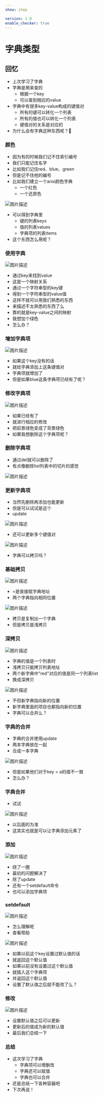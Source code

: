 ```yaml
---
show: step

version: 1.0
enable_checker: true
---
```


# 字典类型
## 回忆
- 上次学习了字典
- 字典是用来查的
	- 根据一个key
	- 可以查到相应的value
- 字典中有很多key-value构成的键值对
	- 所有的键可以转化一个列表
	- 所有的值也可以转化一个列表
	- 键值对的关系是对应的
- 为什么会有字典这种东西呢？🤔

### 颜色

- 因为有的时候我们记不住索引编号
- 我们只能记住名字
- 比如我们记住red、blue、green
- 但是记不住他的编号
- 比如我们建立一个ansi颜色字典
	- 一个红色
	- 一个还原色

![图片描述](https://doc.shiyanlou.com/courses/uid1190679-20210830-1630320652061)

- 可以得到字典里
	- 键的列表keys
	- 值的列表values
	- 字典项的列表items
- 这个东西怎么用呢？

### 使用字典

![图片描述](https://doc.shiyanlou.com/courses/uid1190679-20210830-1630320813924)

- 通过key来找到value
- 这是一个映射关系
- 通过一个字符串型的key键
- 得到一个字符串型的value值
- 这样不就可以用我们熟悉的东西
- 来描述不太熟悉的东西了么
- 靠的就是key-value之间的映射
- 我想加个绿色
- 怎么办？

### 增加字典项
![图片描述](https://doc.shiyanlou.com/courses/uid1190679-20210830-1630321052796)

- 如果这个key没有的话
- 就给字典添加上这条键值对
- 字典项就增加了
- 但是如果blue这条字典项已经有了呢？

### 修改字典项

![图片描述](https://doc.shiyanlou.com/courses/uid1190679-20210830-1630321156479)

- 如果已经有了
- 就进行相应的修改
- 把前景绿色变成了背景绿色
- 如果我想删除这个字典项呢？

### 删除字典项

- 通过del就可以删除了
- 有点像删除list列表中的切片的感觉

![图片描述](https://doc.shiyanlou.com/courses/uid1190679-20210830-1630321313368)

### 更新字典项
- 当然先删除再添加也能更新
- 但是可以试试是这个
- update

![图片描述](https://doc.shiyanlou.com/courses/uid1190679-20210830-1630321964009)

- 还可以更新多个键值对

![图片描述](https://doc.shiyanlou.com/courses/uid1190679-20210830-1630321993794)

- 字典可以拷贝吗？

### 基础拷贝

![图片描述](https://doc.shiyanlou.com/courses/uid1190679-20210830-1630321540225)

- =是直接赋字典地址
- 两个字典指向相同位置

![图片描述](https://doc.shiyanlou.com/courses/uid1190679-20210830-1630321573582)

- 拷贝是复制出一个字典
- 但是拷贝是浅拷贝

### 深拷贝

![图片描述](https://doc.shiyanlou.com/courses/uid1190679-20210830-1630321690661)

- 字典的值是一个列表时
- 浅拷贝只能拷贝列表地址
- 两个新字典中"red"对应的值是同一个列表list
- 换成深拷贝

![图片描述](https://doc.shiyanlou.com/courses/uid1190679-20210830-1630321698697)

- 不但新字典指向新的位置
- 新字典里面的项目也都指向新的位置
- 字典可以合并么？

### 字典的合并

- 字典的合并使用update
- 两本字典放在一起
- 合成一本字典

![图片描述](https://doc.shiyanlou.com/courses/uid1190679-20210914-1631608478627)

- 但是如果他们对于key = a的值不一致
- 怎么办？

### 字典合并

- 试试

![图片描述](https://doc.shiyanlou.com/courses/uid1190679-20210914-1631608534953)

- 以后面的为准
- 这其实也就是可以让字典添加元素了

### 添加

![图片描述](https://doc.shiyanlou.com/courses/uid1190679-20210914-1631608626758)

- 绕了一圈
- 最初的问题解决了
- 除了update
- 还有一个setdefault命令
- 也可以添加字典项

### setdefault
![图片描述](https://doc.shiyanlou.com/courses/uid1190679-20210914-1631609226776)

- 怎么理解呢
- 查看帮助

![图片描述](https://doc.shiyanlou.com/courses/uid1190679-20210914-1631609246349)

- 如果以前这个key设置过默认值的话
- 就返回这个默认值
- 如果以前没有设置过这个默认值
- 就插入这个字典项
- 并返回这个默认值
- 设置了默认值之后就不能改了么？

### 修改

![图片描述](https://doc.shiyanlou.com/courses/uid1190679-20210914-1631609445344)

- 设置默认值之后可以更新
- 更新后的值成为新的默认值
- 最后我们总结一下


### 总结 
- 这次学习了字典
	- 字典项可以增删改
	- 字典还可以赋值
	- 字典也可以合并
- 还是总结一下各种容器吧
- 下次再说！